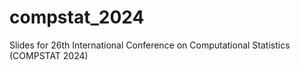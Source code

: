 # compstat_2024
Slides for 26th International Conference on Computational Statistics (COMPSTAT 2024)
